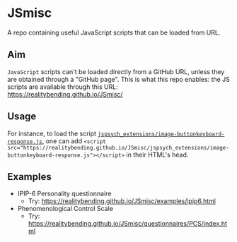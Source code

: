 # JSmisc


A repo containing useful JavaScript scripts that can be loaded from URL.

## Aim

`JavaScript` scripts can't be loaded directly from a GitHub URL, unless they are obtained through a "GitHub page". This is what this repo enables: the JS scripts are available through this URL: https://realitybending.github.io/JSmisc/

## Usage

For instance, to load the script [`jspsych_extensions/image-buttonkeyboard-response.js`](https://github.com/RealityBending/JSmisc/blob/main/jspsych_extensions/image-buttonkeyboard-response.js), one can add `<script src="https://realitybending.github.io/JSmisc/jspsych_extensions/image-buttonkeyboard-response.js"></script>` in their HTML's head.


## Examples

- IPIP-6 Personality questionnaire
  - Try: https://realitybending.github.io/JSmisc/examples/ipip6.html
- Phenomenological Control Scale
  - Try: https://realitybending.github.io/JSmisc/questionnaires/PCS/index.html